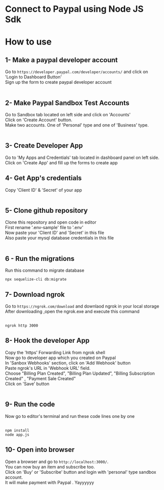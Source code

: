 # Connect to Paypal using Node JS Sdk

# How to use

## 1- Make a paypal developer account
Go to `https://developer.paypal.com/developer/accounts/` and click on 'Login to Dashboard Button'<br />
Sign up the form to create paypal developer account<br /><br />

## 2- Make Paypal Sandbox Test Accounts
Go to Sandbox tab located on left side and click on 'Accounts'<br />
Click on 'Create Account' button.<br />
Make two accounts. One of 'Personal' type and one of 'Business' type.<br /><br />


## 3- Create Developer App 
Go to 'My Apps and Credentials' tab located in dashboard panel on left side.<br />
Click on 'Create App' and fill up the forms to create app<br />

## 4- Get App's credentials
 Copy 'Client ID' & 'Secret' of your app<br /><br />

## 5- Clone github repository 
Clone this repository and open code in editor<br />
First rename '.env-sample' file to '.env'<br />
Now paste your 'Client ID' and 'Secret' in this file<br />
Also paste your mysql database credentials in this file<br /><br />

## 6 - Run the migrations
Run this command to migrate database

```
npx sequelize-cli db:migrate
```

## 7- Download ngrok
Go to `https://ngrok.com/download` and downlaod ngrok in your local storage<br />
After downloading ,open the ngrok.exe and execute this command<br /><br />

```
ngrok http 3000
```

## 8- Hook the developer App
Copy the 'https' Forwarding Link from ngrok shell <br />
Now go to developer app which you created on Paypal<br />
In 'Sanbox Webhooks' section, click on 'Add Webhook' button<br />
Paste ngrok's URL in 'Webhook URL' field.<br />
Choose "Billing Plan Created", "Billing Plan Updated", "Billing Subscription Created" , "Payment Sale Created"<br />
Click on 'Save' button<br /><br />

## 9- Run the code
Now go to editor's terminal and run these code lines one by one<br/><br/>

```
npm install
node app.js
```

## 10- Open into browser
Open a browser and go to `http://localhost:3000/`.<br />
You can now buy an item and subscribe too.<br />
Click on 'Buy' or 'Subscribe' button and login with 'personal' type sandbox account.<br />
It will make payment with Paypal . Yayyyyyy<br />